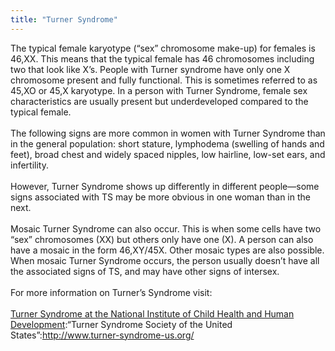 ```yaml
---
title: "Turner Syndrome"
---
```


The typical female karyotype (“sex” chromosome make-up) for females is 46,XX. This means that the typical female has 46 chromosomes including two that look like X’s. People with Turner syndrome have only one X chromosome present and fully functional. This is sometimes referred to as 45,XO or 45,X karyotype. In a person with Turner Syndrome, female sex characteristics are usually present but underdeveloped compared to the typical female. <br><br>The following signs are more common in women with Turner Syndrome than in the general population: short stature, lymphodema (swelling of hands and feet), broad chest and widely spaced nipples, low hairline, low-set ears, and infertility.<br><br>However, Turner Syndrome shows up differently in different people—some signs associated with TS may be more obvious in one woman than in the next. <br><br>Mosaic Turner Syndrome can also occur. This is when some cells have two “sex” chromosomes (XX) but others only have one (X). A person can also have a mosaic in the form 46,XY/45X. Other mosaic types are also possible. When mosaic Turner Syndrome occurs, the person usually doesn’t have all the associated signs of TS, and may have other signs of intersex. <br><br>For more information on Turner’s Syndrome visit:<br><br>[Turner Syndrome at the National Institute of Child Health and Human Development][1]:&#8220;Turner Syndrome Society of the United States&#8221;:http://www.turner-syndrome-us.org/<br><br>

 [1]: http://turners.nichd.nih.gov/textileRef%3A16017204795d852e342db6e%3AlinkStartMarker